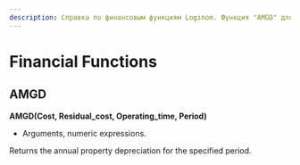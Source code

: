 ```yaml
---
description: Справка по финансовым функциям Loginom. Функция "AMGD" для расчёта годовой амортизации имущества за указанный период времени. В качестве аргумента используется стоимость, остаточная стоимость, время эксплуатации и период.
---
```

# Financial Functions

## AMGD

**AMGD(Cost, Residual\_cost, Operating\_time, Period)**

* Arguments, numeric expressions.

Returns the annual property depreciation for the specified period.
